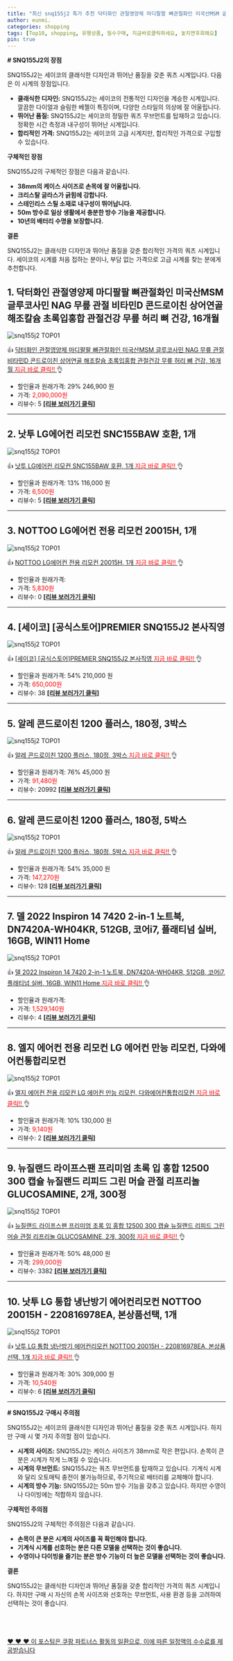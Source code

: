 ```yaml
---
title: "최신 snq155j2 특가 추천 닥터화인 관절영양제 마디팔팔 뼈관절화인 미국산MSM 글루코사민 NAG 무릎 관절 비타민D 콘드로이친 상어연골 해조칼슘 초록입 비교 장점"
author: eunmi.
categories: shopping
tags: [Top10, shopping, 유행상품, 필수구매, 지금바로클릭하세요, 놓치면후회해요]
pin: true
---
```

**# SNQ155J2의 장점**

SNQ155J2는 세이코의 클래식한 디자인과 뛰어난 품질을 갖춘 쿼츠 시계입니다. 다음은 이 시계의 장점입니다.

* **클래식한 디자인:** SNQ155J2는 세이코의 전통적인 디자인을 계승한 시계입니다. 깔끔한 다이얼과 슬림한 베젤이 특징이며, 다양한 스타일의 의상에 잘 어울립니다.
* **뛰어난 품질:** SNQ155J2는 세이코의 정밀한 쿼츠 무브먼트를 탑재하고 있습니다. 정확한 시간 측정과 내구성이 뛰어난 시계입니다.
* **합리적인 가격:** SNQ155J2는 세이코의 고급 시계지만, 합리적인 가격으로 구입할 수 있습니다.

**구체적인 장점**

SNQ155J2의 구체적인 장점은 다음과 같습니다.

* **38mm의 케이스 사이즈로 손목에 잘 어울립니다.**
* **크리스탈 글라스가 긁힘에 강합니다.**
* **스테인리스 스틸 소재로 내구성이 뛰어납니다.**
* **50m 방수로 일상 생활에서 충분한 방수 기능을 제공합니다.**
* **10년의 배터리 수명을 보장합니다.**

**결론**

SNQ155J2는 클래식한 디자인과 뛰어난 품질을 갖춘 합리적인 가격의 쿼츠 시계입니다. 세이코의 시계를 처음 접하는 분이나, 부담 없는 가격으로 고급 시계를 찾는 분에게 추천합니다.

   

## 1. 닥터화인 관절영양제 마디팔팔 뼈관절화인 미국산MSM 글루코사민 NAG 무릎 관절 비타민D 콘드로이친 상어연골 해조칼슘 초록입홍합 관절건강 무릎 허리 뼈 건강, 16개월

![snq155j2 TOP01](https://thumbnail7.coupangcdn.com/thumbnails/remote/230x230ex/image/vendor_inventory/ad5d/8a4f82babd54be000d5f1537b3599b1900163e53006e97890549855d3930.jpg)


👍 [닥터화인 관절영양제 마디팔팔 뼈관절화인 미국산MSM 글루코사민 NAG 무릎 관절 비타민D 콘드로이친 상어연골 해조칼슘 초록입홍합 관절건강 무릎 허리 뼈 건강, 16개월 <font color=red> 지금 바로 클릭!! </font> ](https://link.coupang.com/re/AFFSDP?lptag=AF3617701&subid=GithubCoopas&pageKey=7427218396&traceid=V0-153&itemId=19281965565&vendorItemId=82027233328) 👌 


- 할인율과 원래가격: 29%  246,900   원
- 가격: <span style='color:red'>2,090,000원</span>
- 리뷰수: 5  [**[리뷰 보러가기 클릭]**](https://link.coupang.com/re/AFFSDP?lptag=AF3617701&subid=GithubCoopas&pageKey=7427218396&traceid=V0-153&itemId=19281965565&vendorItemId=82027233328)

---


   

## 2. 낫투 LG에어컨 리모컨 SNC155BAW 호환, 1개

![snq155j2 TOP01](https://thumbnail10.coupangcdn.com/thumbnails/remote/230x230ex/image/vendor_inventory/9bd2/1a7b4b286aaeb4b1c428ac35a22c223b2277a432f38a03de097a93e1e394.jpg)


👍 [낫투 LG에어컨 리모컨 SNC155BAW 호환, 1개 <font color=red> 지금 바로 클릭!! </font> ](https://link.coupang.com/re/AFFSDP?lptag=AF3617701&subid=GithubCoopas&pageKey=7401140137&traceid=V0-153&itemId=19156612216&vendorItemId=82947919317) 👌 


- 할인율과 원래가격: 13%  116,000   원
- 가격: <span style='color:red'>6,500원</span>
- 리뷰수: 5  [**[리뷰 보러가기 클릭]**](https://link.coupang.com/re/AFFSDP?lptag=AF3617701&subid=GithubCoopas&pageKey=7401140137&traceid=V0-153&itemId=19156612216&vendorItemId=82947919317)

---


   

## 3. NOTTOO LG에어컨 전용 리모컨 20015H, 1개

![snq155j2 TOP01](https://thumbnail8.coupangcdn.com/thumbnails/remote/230x230ex/image/retail/images/1223986666702083-f149a3f4-5e2e-4e3c-9c4c-a9c52e3afb49.jpg)


👍 [NOTTOO LG에어컨 전용 리모컨 20015H, 1개 <font color=red> 지금 바로 클릭!! </font> ](https://link.coupang.com/re/AFFSDP?lptag=AF3617701&subid=GithubCoopas&pageKey=22087968&traceid=V0-153&itemId=85997319&vendorItemId=3146292461) 👌 


- 할인율과 원래가격: 
- 가격: <span style='color:red'>5,830원</span>
- 리뷰수: 0  [**[리뷰 보러가기 클릭]**](https://link.coupang.com/re/AFFSDP?lptag=AF3617701&subid=GithubCoopas&pageKey=22087968&traceid=V0-153&itemId=85997319&vendorItemId=3146292461)

---


   

## 4. [세이코] [공식스토어]PREMIER SNQ155J2 본사직영

![snq155j2 TOP01](https://thumbnail7.coupangcdn.com/thumbnails/remote/230x230ex/image/vendor_inventory/04d6/e9f7a2e5d7435fc4aa188260f89c544bd8ca914bc947b68a1a496bde6d30.jpg)


👍 [[세이코] [공식스토어]PREMIER SNQ155J2 본사직영 <font color=red> 지금 바로 클릭!! </font> ](https://link.coupang.com/re/AFFSDP?lptag=AF3617701&subid=GithubCoopas&pageKey=1204522453&traceid=V0-153&itemId=2190317760&vendorItemId=70188290324) 👌 


- 할인율과 원래가격: 54%  210,000   원
- 가격: <span style='color:red'>650,000원</span>
- 리뷰수: 38  [**[리뷰 보러가기 클릭]**](https://link.coupang.com/re/AFFSDP?lptag=AF3617701&subid=GithubCoopas&pageKey=1204522453&traceid=V0-153&itemId=2190317760&vendorItemId=70188290324)

---


   

## 5. 알레 콘드로이친 1200 플러스, 180정, 3박스

![snq155j2 TOP01](https://thumbnail7.coupangcdn.com/thumbnails/remote/230x230ex/image/vendor_inventory/e295/36fec6bc59f46b0f6bb646169d6d9cab0a688e5d2421cb966a2b3e5b5009.jpg)


👍 [알레 콘드로이친 1200 플러스, 180정, 3박스 <font color=red> 지금 바로 클릭!! </font> ](https://link.coupang.com/re/AFFSDP?lptag=AF3617701&subid=GithubCoopas&pageKey=6943086902&traceid=V0-153&itemId=16842800540&vendorItemId=85103351688) 👌 


- 할인율과 원래가격: 76%  45,000   원
- 가격: <span style='color:red'>91,480원</span>
- 리뷰수: 20992  [**[리뷰 보러가기 클릭]**](https://link.coupang.com/re/AFFSDP?lptag=AF3617701&subid=GithubCoopas&pageKey=6943086902&traceid=V0-153&itemId=16842800540&vendorItemId=85103351688)

---


   

## 6. 알레 콘드로이친 1200 플러스, 180정, 5박스

![snq155j2 TOP01](https://thumbnail10.coupangcdn.com/thumbnails/remote/230x230ex/image/vendor_inventory/465a/d05014f518d7cfdb9cb12412275c3de02f832793cbaa65e19f0403bd8051.jpg)


👍 [알레 콘드로이친 1200 플러스, 180정, 5박스 <font color=red> 지금 바로 클릭!! </font> ](https://link.coupang.com/re/AFFSDP?lptag=AF3617701&subid=GithubCoopas&pageKey=6943086902&traceid=V0-153&itemId=16776475887&vendorItemId=85103351705) 👌 


- 할인율과 원래가격: 54%  35,000   원
- 가격: <span style='color:red'>147,270원</span>
- 리뷰수: 128  [**[리뷰 보러가기 클릭]**](https://link.coupang.com/re/AFFSDP?lptag=AF3617701&subid=GithubCoopas&pageKey=6943086902&traceid=V0-153&itemId=16776475887&vendorItemId=85103351705)

---


   

## 7. 델 2022 Inspiron 14 7420 2-in-1 노트북, DN7420A-WH04KR, 512GB, 코어i7, 플래티넘 실버, 16GB, WIN11 Home

![snq155j2 TOP01](https://thumbnail7.coupangcdn.com/thumbnails/remote/230x230ex/image/retail/images/1980716083431368-4758b044-94c7-41b3-81a4-9101b291d7ac.jpg)


👍 [델 2022 Inspiron 14 7420 2-in-1 노트북, DN7420A-WH04KR, 512GB, 코어i7, 플래티넘 실버, 16GB, WIN11 Home <font color=red> 지금 바로 클릭!! </font> ](https://link.coupang.com/re/AFFSDP?lptag=AF3617701&subid=GithubCoopas&pageKey=6565439642&traceid=V0-153&itemId=14716716216&vendorItemId=81957432709) 👌 


- 할인율과 원래가격: 
- 가격: <span style='color:red'>1,529,140원</span>
- 리뷰수: 4  [**[리뷰 보러가기 클릭]**](https://link.coupang.com/re/AFFSDP?lptag=AF3617701&subid=GithubCoopas&pageKey=6565439642&traceid=V0-153&itemId=14716716216&vendorItemId=81957432709)

---


   

## 8. 엘지 에어컨 전용 리모컨 LG 에어컨 만능 리모컨, 다와에어컨통합리모컨

![snq155j2 TOP01](https://thumbnail8.coupangcdn.com/thumbnails/remote/230x230ex/image/vendor_inventory/4726/99db295526361b3b6d4fed7bc81e890b70425526f96457c292c774ca2752.jpeg)


👍 [엘지 에어컨 전용 리모컨 LG 에어컨 만능 리모컨, 다와에어컨통합리모컨 <font color=red> 지금 바로 클릭!! </font> ](https://link.coupang.com/re/AFFSDP?lptag=AF3617701&subid=GithubCoopas&pageKey=7439979921&traceid=V0-153&itemId=19344319992&vendorItemId=86457755551) 👌 


- 할인율과 원래가격: 10%  130,000   원
- 가격: <span style='color:red'>9,140원</span>
- 리뷰수: 2  [**[리뷰 보러가기 클릭]**](https://link.coupang.com/re/AFFSDP?lptag=AF3617701&subid=GithubCoopas&pageKey=7439979921&traceid=V0-153&itemId=19344319992&vendorItemId=86457755551)

---


   

## 9. 뉴질랜드 라이프스팬 프리미엄 초록 입 홍합 12500 300 캡슐 뉴질랜드 리피드 그린 머슬 관절 리프리놀 GLUCOSAMINE, 2개, 300정

![snq155j2 TOP01](https://thumbnail10.coupangcdn.com/thumbnails/remote/230x230ex/image/vendor_inventory/b851/d08060e7e839a7a0e695345c3c2a7d873462a6df698f5a5267c9e9756446.png)


👍 [뉴질랜드 라이프스팬 프리미엄 초록 입 홍합 12500 300 캡슐 뉴질랜드 리피드 그린 머슬 관절 리프리놀 GLUCOSAMINE, 2개, 300정 <font color=red> 지금 바로 클릭!! </font> ](https://link.coupang.com/re/AFFSDP?lptag=AF3617701&subid=GithubCoopas&pageKey=5809963932&traceid=V0-153&itemId=9993369918&vendorItemId=77276412355) 👌 


- 할인율과 원래가격: 50%  48,000   원
- 가격: <span style='color:red'>299,000원</span>
- 리뷰수: 3382  [**[리뷰 보러가기 클릭]**](https://link.coupang.com/re/AFFSDP?lptag=AF3617701&subid=GithubCoopas&pageKey=5809963932&traceid=V0-153&itemId=9993369918&vendorItemId=77276412355)

---


   

## 10. 낫투 LG 통합 냉난방기 에어컨리모컨 NOTTOO 20015H - 220816978EA, 본상품선택, 1개

![snq155j2 TOP01](https://thumbnail6.coupangcdn.com/thumbnails/remote/230x230ex/image/vendor_inventory/cdd9/5471ee87ecab1b7b5cdfd08f1aded98ac4be1db1fc24b30efc295170409b.jpg)


👍 [낫투 LG 통합 냉난방기 에어컨리모컨 NOTTOO 20015H - 220816978EA, 본상품선택, 1개 <font color=red> 지금 바로 클릭!! </font> ](https://link.coupang.com/re/AFFSDP?lptag=AF3617701&subid=GithubCoopas&pageKey=6542000205&traceid=V0-153&itemId=14569884992&vendorItemId=86068593765) 👌 


- 할인율과 원래가격: 30%  309,000   원
- 가격: <span style='color:red'>10,540원</span>
- 리뷰수: 6  [**[리뷰 보러가기 클릭]**](https://link.coupang.com/re/AFFSDP?lptag=AF3617701&subid=GithubCoopas&pageKey=6542000205&traceid=V0-153&itemId=14569884992&vendorItemId=86068593765)

---
**# SNQ155J2 구매시 주의점**

SNQ155J2는 세이코의 클래식한 디자인과 뛰어난 품질을 갖춘 쿼츠 시계입니다. 하지만 구매 시 몇 가지 주의할 점이 있습니다.

* **시계의 사이즈:** SNQ155J2는 케이스 사이즈가 38mm로 작은 편입니다. 손목이 큰 분은 시계가 작게 느껴질 수 있습니다.
* **시계의 무브먼트:** SNQ155J2는 쿼츠 무브먼트를 탑재하고 있습니다. 기계식 시계와 달리 오토매틱 충전이 불가능하므로, 주기적으로 배터리를 교체해야 합니다.
* **시계의 방수 기능:** SNQ155J2는 50m 방수 기능을 갖추고 있습니다. 하지만 수영이나 다이빙에는 적합하지 않습니다.

**구체적인 주의점**

SNQ155J2의 구체적인 주의점은 다음과 같습니다.

* **손목이 큰 분은 시계의 사이즈를 꼭 확인해야 합니다.**
* **기계식 시계를 선호하는 분은 다른 모델을 선택하는 것이 좋습니다.**
* **수영이나 다이빙을 즐기는 분은 방수 기능이 더 높은 모델을 선택하는 것이 좋습니다.**

**결론**

SNQ155J2는 클래식한 디자인과 뛰어난 품질을 갖춘 합리적인 가격의 쿼츠 시계입니다. 하지만 구매 시 자신의 손목 사이즈와 선호하는 무브먼트, 사용 환경 등을 고려하여 선택하는 것이 좋습니다.<br><br><br><br><br> [ ❤ ❤ ❤ 이 포스팅은 쿠팡 파트너스 활동의 일환으로, 이에 따른 일정액의 수수료를 제공받습니다](https://link.coupang.com/a/bcEFyh)
